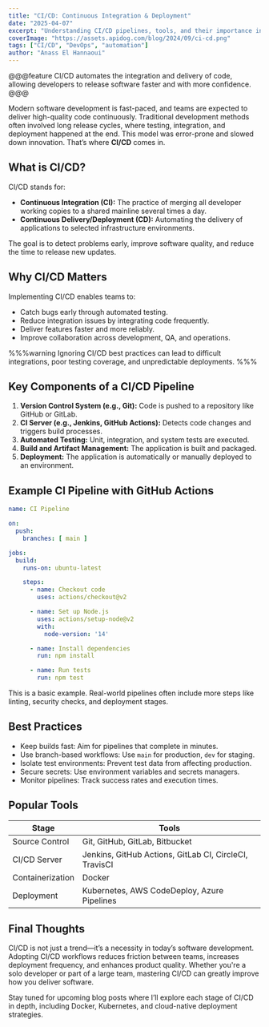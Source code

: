```yaml
---
title: "CI/CD: Continuous Integration & Deployment"
date: "2025-04-07"
excerpt: "Understanding CI/CD pipelines, tools, and their importance in modern software development."
coverImage: "https://assets.apidog.com/blog/2024/09/ci-cd.png"
tags: ["CI/CD", "DevOps", "automation"]
author: "Anass El Hannaoui"
---
```


@@@feature
CI/CD automates the integration and delivery of code, allowing developers to release software faster and with more confidence.
@@@

Modern software development is fast-paced, and teams are expected to deliver high-quality code continuously. Traditional development methods often involved long release cycles, where testing, integration, and deployment happened at the end. This model was error-prone and slowed down innovation. That’s where **CI/CD** comes in.

## What is CI/CD?

CI/CD stands for:
- **Continuous Integration (CI):** The practice of merging all developer working copies to a shared mainline several times a day.
- **Continuous Delivery/Deployment (CD):** Automating the delivery of applications to selected infrastructure environments.

The goal is to detect problems early, improve software quality, and reduce the time to release new updates.

## Why CI/CD Matters

Implementing CI/CD enables teams to:
- Catch bugs early through automated testing.
- Reduce integration issues by integrating code frequently.
- Deliver features faster and more reliably.
- Improve collaboration across development, QA, and operations.

%%%warning
Ignoring CI/CD best practices can lead to difficult integrations, poor testing coverage, and unpredictable deployments.
%%%

## Key Components of a CI/CD Pipeline

1. **Version Control System (e.g., Git):** Code is pushed to a repository like GitHub or GitLab.
2. **CI Server (e.g., Jenkins, GitHub Actions):** Detects code changes and triggers build processes.
3. **Automated Testing:** Unit, integration, and system tests are executed.
4. **Build and Artifact Management:** The application is built and packaged.
5. **Deployment:** The application is automatically or manually deployed to an environment.

## Example CI Pipeline with GitHub Actions

```yaml
name: CI Pipeline

on:
  push:
    branches: [ main ]

jobs:
  build:
    runs-on: ubuntu-latest

    steps:
      - name: Checkout code
        uses: actions/checkout@v2

      - name: Set up Node.js
        uses: actions/setup-node@v2
        with:
          node-version: '14'

      - name: Install dependencies
        run: npm install

      - name: Run tests
        run: npm test
```

This is a basic example. Real-world pipelines often include more steps like linting, security checks, and deployment stages.

## Best Practices

- Keep builds fast: Aim for pipelines that complete in minutes.
- Use branch-based workflows: Use `main` for production, `dev` for staging.
- Isolate test environments: Prevent test data from affecting production.
- Secure secrets: Use environment variables and secrets managers.
- Monitor pipelines: Track success rates and execution times.

## Popular Tools

| Stage | Tools |
|------|-------|
| Source Control | Git, GitHub, GitLab, Bitbucket |
| CI/CD Server | Jenkins, GitHub Actions, GitLab CI, CircleCI, TravisCI |
| Containerization | Docker |
| Deployment | Kubernetes, AWS CodeDeploy, Azure Pipelines |

## Final Thoughts

CI/CD is not just a trend—it’s a necessity in today’s software development. Adopting CI/CD workflows reduces friction between teams, increases deployment frequency, and enhances product quality. Whether you're a solo developer or part of a large team, mastering CI/CD can greatly improve how you deliver software.

Stay tuned for upcoming blog posts where I’ll explore each stage of CI/CD in depth, including Docker, Kubernetes, and cloud-native deployment strategies.

